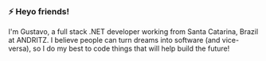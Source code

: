 ### ⚡ Heyo friends!  

<!--
**GustavoSAmboni/GustavoSAmboni** is a ✨ _special_ ✨ repository because its `README.md` (this file) appears on your GitHub profile.

Here are some ideas to get you started:

- 🔭 I’m currently working on ...
- 🌱 I’m currently learning ...
- 👯 I’m looking to collaborate on ...
- 🤔 I’m looking for help with ...
- 💬 Ask me about ...
- 📫 How to reach me: ...
- 😄 Pronouns: ...
- ⚡ Fun fact: ...
-->

I'm Gustavo, a full stack .NET developer working from Santa Catarina, Brazil at ANDRITZ.
I believe people can turn dreams into software (and vice-versa), so I do my best to code things that will help build the future!
